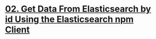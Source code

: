 # [02. Get Data From Elasticsearch by id Using the Elasticsearch npm Client](https://egghead.io/lessons/tools-get-data-from-elasticsearch-by-id-using-the-elasticsearch-npm-client)

